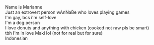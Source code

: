 Name is Marianne <br>
Just an extrovert person wAnNaBe who loves playing games<br>
I'm gay, bcs i'm self-love <br>
I'm a dog person <br>
I love donuts and anything with chicken (cooked not raw pls be smart)<br>
tbh I'm in love Maki lol (not for real but for sure)<br>
Indonesian
